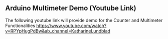 ## Arduino Multimeter Demo (Youtube Link)

The following youtube link will provide demo for the Counter and Multimeter Functionalities
https://www.youtube.com/watch?v=RPYpHugPdBw&ab_channel=KatharineLundblad
